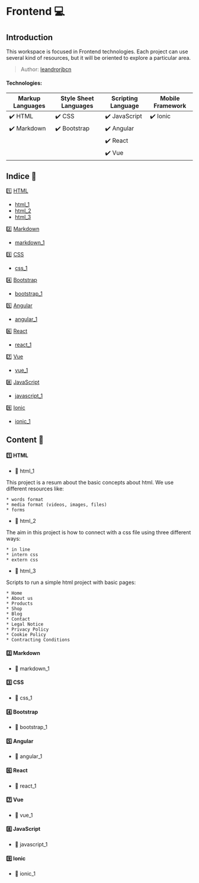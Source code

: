 # Frontend   :computer: 

## Introduction

This workspace is focused in Frontend technologies. Each project can use several kind of resources, but it will be oriented to explore a particular area.

> Author: [leandrorjbcn](https://leandrorjbcn.github.io/site/)


#### Technologies:    

|      Markup Languages         |   Style Sheet Languages       |  Scripting Language           |  Mobile Framework             |
|------------------------------ |------------------------------ |------------------------------ |------------------------------ |
|   :heavy_check_mark: HTML     |   :heavy_check_mark: CSS      | :heavy_check_mark: JavaScript | :heavy_check_mark: Ionic      |
|   :heavy_check_mark: Markdown |   :heavy_check_mark: Bootstrap| :heavy_check_mark: Angular    |                               |
|                               |                               | :heavy_check_mark: React      |                               |
|                               |                               | :heavy_check_mark: Vue        |                               |


## Indice :bookmark_tabs:

:one: [HTML](#html)
  * [html_1](#html_1)
  * [html_2](#html_2)
  * [html_3](#html_3)

:two: [Markdown](#markdown)
  * [markdown_1](#markdown_1)

:three: [CSS](#css)
  * [css_1](#css_1)
  
:four: [Bootstrap](#bootstrap)
  * [bootstrap_1](#bootstrap_1)
  
:five: [Angular](#angular)
  * [angular_1](#angular_1)
  
:six: [React](#react)
  * [react_1](#react_1)
  
:seven: [Vue](#vue)
  * [vue_1](#vue_1)
  
:eight: [JavaScript](#javascript)
  * [javascript_1](#javascript_1)
  
:nine: [Ionic](#ionic)
  * [ionic_1](#ionic_1)

## Content :book:

#### :one: HTML <a name="html"></a>

 * :green_book: html_1 <a name="html_1"></a>
  
  This project is a resum about the basic concepts about html. We use different resources like:
  
    * words format
    * media format (videos, images, files)
    * forms
    
  * :green_book: html_2 <a name="html_2"></a>
  
  The aim in this project is how to connect with a css file using three different ways:
  
    * in line
    * intern css
    * extern css
  
  * :green_book: html_3 <a name="html_3"></a>
  
  Scripts to run a simple html project with basic pages: 
  
    * Home 
    * About us 
    * Products
    * Shop
    * Blog
    * Contact
    * Legal Notice
    * Privacy Policy
    * Cookie Policy
    * Contracting Conditions
  
#### :two: Markdown <a name="markdown"></a>

* :closed_book: markdown_1 <a name="markdown_1"></a>

#### :three: CSS <a name="css"></a>

* :closed_book: css_1 <a name="css_1"></a>
 
#### :four: Bootstrap <a name="bootstrap"></a>

* :orange_book: bootstrap_1 <a name="bootstrap_1"></a>

#### :five: Angular <a name="angular"></a>

* :blue_book: angular_1 <a name="angular_1"></a>
 
#### :six: React <a name="react"></a>

* :notebook_with_decorative_cover: react_1 <a name="react_1"></a>
 
#### :seven: Vue <a name="vue"></a>

* :ledger: vue_1 <a name="vue_1"></a>

#### :eight: JavaScript <a name="javascript"></a>

* :notebook: javascript_1 <a name="javascript_1"></a>

#### :nine: Ionic <a name="ionic"></a>

* :green_book: ionic_1 <a name="ionic_1"></a>

